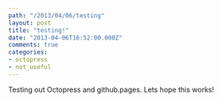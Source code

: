 ```yaml
---
path: "/2013/04/06/testing"
layout: post
title: "testing!"
date: "2013-04-06T16:52:00.000Z"
comments: true
categories: 
- octopress
- not_useful
---
```

Testing out Octopress and github.pages. Lets hope this works!


